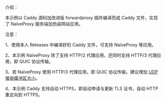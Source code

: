 介绍：

本示例以 Caddy 源码加改进版 forwardproxy 插件编译而成 Caddy 文件，实现了 NaïveProxy 服务端加伪装网站应用。

注意：

1、使用本人 Releases 中编译好的 Caddy 文件，可支持 NaïveProxy 等应用。

2、本示例 NaïveProxy 除了支持 HTTP/2 代理应用，还同时支持 HTTP/3 代理应用，即 QUIC 协议传输。

3、若 NaïveProxy 使用 HTTP/3 代理应用，即 QUIC 协议传输，建议增加 [UDP 接收缓冲区大小](https://github.com/lucas-clemente/quic-go/wiki/UDP-Receive-Buffer-Size)。

4、本示例 Caddy 支持自动 HTTPS，即自动申请与更新 TLS 证书，自动 HTTP 重定向到 HTTPS。
